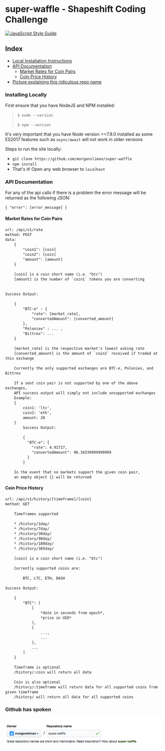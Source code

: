 # super-waffle - Shapeshift Coding Challenge
[![JavaScript Style Guide](https://cdn.rawgit.com/feross/standard/master/badge.svg)](https://github.com/feross/standard)

## Index
- [Local Installation Instructions](#installing-locally)
- [API Documentation](#api-documentation)
    - [Market Rates for Coin Pairs](#market-rates-for-coin-pairs)
    - [Coin Price History](#coin-price-history)
- [Picture explaining this ridiculous repo name](#github-has-spoken)

### Installing Locally

First ensure that you have NodeJS and NPM installed:

> `$ node --version`
>
> `$ npm --version`

It's very important that you have Node version >=7.9.0 installed 
as some ES2017 features such as `async/await` will not work in older versions

Steps to run the site locally:
- `git clone https://github.com/morgansliman/super-waffle`
- `npm install`
- That's it! Open any web browser to `localhost`

### API Documentation

For any of the api calls if there is a problem the error message will be returned as the following JSON:
```
{ "error": [error_message] }
```

#### Market Rates for Coin Pairs

```
url: /api/v1/rate
method: POST
data:
    {
        "coin1": [coin]
        "coin2": [coin]
        "amount": [amount]
    }

    [coin] is a coin short name (i.e. "btc")
    [amount] is the number of `coin1` tokens you are converting


Success Output:

    {
        "BTC-e" : {
            "rate": [market_rate],
            "convertedAmount": [converted_amount]
        },
        "Poloniex" : ... ,
        "Bittrex": ...
    }

    [market_rate] is the respective market's lowest asking rate
    [converted_amount] is the amount of `coin2` received if traded at this exchange

    Currently the only supported exchanges are BTC-e, Poloniex, and Bittrex

    If a sent coin pair is not supported by one of the above exchanges,
    API success output will simply not include unsupported exchanges
    Example:
    {
        coin1: 'ltc',
        coin2: 'eth',
        amount: 20
    }
        Success Output:

        {
          "BTC-e": {
            "rate": 4.91717,
            "convertedAmount": 98.34339999999999
          }
        }

    In the event that no markets support the given coin pair,
    an empty object {} will be returned
```

#### Coin Price History

```
url: /api/v1/history/[timeframe]/[coin]
method: GET

    Timeframes supported

    * /history/1day/
    * /history/7day/
    * /history/30day/
    * /history/90day/
    * /history/180day/
    * /history/365day/

    [coin] is a coin short name (i.e. "btc")

    Currently supported coins are:

        BTC, LTC, ETH, DASH

Success Output:

    {
        "BTC": [
            [
                *date in seconds from epoch*,
                *price in USD*
            ],
            [
                ...,
                ...
            ],
            ...
        ]
    }

    Timeframe is optional
    /history/:coin will return all data

    Coin is also optional
    /history/:timeframe will return data for all supported coins from given timeframe
    /history/ will return all data for all supported coins
```

### Github has spoken
![super waffle image](github-has-spoken.png)

